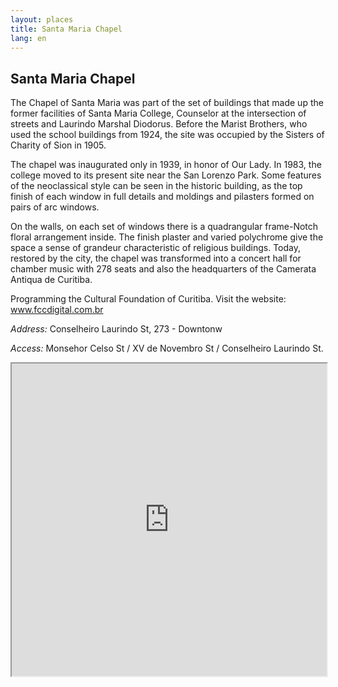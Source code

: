 ```yaml
---
layout: places
title: Santa Maria Chapel
lang: en
---
```


## Santa Maria Chapel

The Chapel of Santa Maria was part of the set of buildings that made up the former facilities of Santa Maria College, Counselor at the intersection of streets and Laurindo Marshal Diodorus. Before the Marist Brothers, who used the school buildings from 1924, the site was occupied by the Sisters of Charity of Sion in 1905.

The chapel was inaugurated only in 1939, in honor of Our Lady. In 1983, the college moved to its present site near the San Lorenzo Park. Some features of the neoclassical style can be seen in the historic building, as the top finish of each window in full details and moldings and pilasters formed on pairs of arc windows.

On the walls, on each set of windows there is a quadrangular frame-Notch floral arrangement inside. The finish plaster and varied polychrome give the space a sense of grandeur characteristic of religious buildings. Today, restored by the city, the chapel was transformed into a concert hall for chamber music with 278 seats and also the headquarters of the Camerata Antiqua de Curitiba.

Programming the Cultural Foundation of Curitiba. Visit the website: www.fccdigital.com.br


*Address:*
Conselheiro Laurindo St, 273 - Downtonw

*Access:*
Monsehor Celso St / XV de Novembro St / Conselheiro Laurindo St.

<iframe style="width:100%; height:500px;" src="https://a.tiles.mapbox.com/v3/nolram.iiadlgd3/attribution,zoompan,zoomwheel,geocoder,share.html"></iframe>
